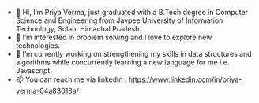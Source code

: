 - 👋 Hi, I’m Priya Verma, just graduated with a B.Tech degree in Computer Science and Engineering from Jaypee University of Information Technology, Solan, Himachal Pradesh.
- 👀 I’m interested in problem solving and I love to explore new technologies.
- 🌱 I’m currently working on strengthening my skills in data structures and algorithms while concurrently learning a new language for me i.e. Javascript.
- 📫 You can reach me via linkedin : https://www.linkedin.com/in/priya-verma-04a83018a/

<!---
prve17/prve17 is a ✨ special ✨ repository because its `README.md` (this file) appears on your GitHub profile.
You can click the Preview link to take a look at your changes.
--->
